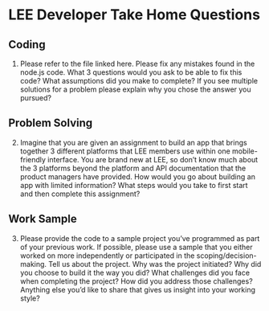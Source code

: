 # LEE Developer Take Home Questions

## Coding

1. Please refer to the file linked ​here.​ Please fix any mistakes found in the node.js code. What 3 questions would you ask to be able to fix this code? What assumptions did you make to complete? If you see multiple solutions for a problem please explain why you chose the answer you pursued?

## Problem Solving

2. Imagine that you are given an assignment to build an app that brings together 3 different platforms that LEE members use within one mobile-friendly interface. You are brand new at LEE, so don’t know much about the 3 platforms beyond the platform and API documentation that the product managers have provided. How would you go about building an app with limited information? What steps would you take to first start and then complete this assignment?

## Work Sample

3. Please provide the code to a sample project you’ve programmed as part of your previous work. If possible, please use a sample that you either worked on more independently or participated in the scoping/decision-making. Tell us about the project. Why was the project initiated? Why did you choose to build it the way you did? What challenges did you face when completing the project? How did you address those challenges? Anything else you’d like to share that gives us insight into your working style?
